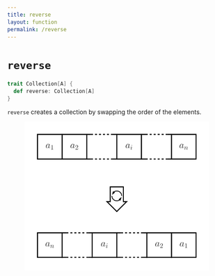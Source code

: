 ```yaml
---
title: reverse
layout: function
permalink: /reverse
---
```


# `reverse`

~~~ scala
trait Collection[A] {
  def reverse: Collection[A]
}
~~~

`reverse` creates a collection by swapping the order of the elements.

<figure class="diagram">
  <img src="images/reverse.svg" alt="reverse function">
  <!-- <figcaption class="diagram-desc"></figcaption> -->
</figure>
